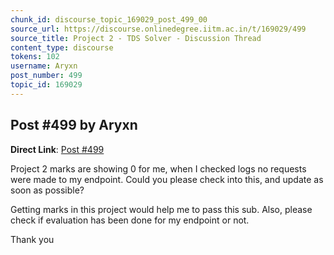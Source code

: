 ```yaml
---
chunk_id: discourse_topic_169029_post_499_00
source_url: https://discourse.onlinedegree.iitm.ac.in/t/169029/499
source_title: Project 2 - TDS Solver - Discussion Thread
content_type: discourse
tokens: 102
username: Aryxn
post_number: 499
topic_id: 169029
---
```


## Post #499 by Aryxn

**Direct Link**: [Post #499](https://discourse.onlinedegree.iitm.ac.in/t/169029/499)

Project 2 marks are showing 0 for me, when I checked logs no requests were made to my endpoint. Could you please check into this, and update as soon as possible?

Getting marks in this project would help me to pass this sub. Also, please check if evaluation has been done for my endpoint or not.

Thank you
